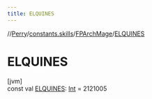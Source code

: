 ```yaml
---
title: ELQUINES
---
```

//[Perry](../../../index.html)/[constants.skills](../index.html)/[FPArchMage](index.html)/[ELQUINES](-e-l-q-u-i-n-e-s.html)



# ELQUINES



[jvm]\
const val [ELQUINES](-e-l-q-u-i-n-e-s.html): [Int](https://kotlinlang.org/api/latest/jvm/stdlib/kotlin/-int/index.html) = 2121005




